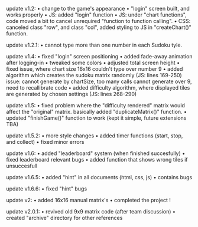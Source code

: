 update v1.2:
• change to the game's appearance
• "login" screen built, and works properly
• JS: added "login" function
• JS: under "chart functions", code moved a bit to cancel unrequired "function to function calling".
• CSS: canceled class "row", and class "col", added styling to JS in "createChart()" function.

update v1.2.1:
• cannot type more than one number in each Sudoku tyle.

update v1.4:
• fixed "login" screen positioning
• added fade-away animation after logging-in
• tweaked some colors
• adjusted total screen height
• fixed issue, where chart size 16x16 couldn't type over number 9
• added algorithm which creates the sudoku matrix randomly (JS: lines 169-250)
    issue: cannot generate by chartSize, too many calls
    cannot generate over 9, need to recallibrate code
• added difficulty algorithm, where displayed tiles are generated by chosen settings (JS: lines 268-290)

update v1.5:
• fixed problem where the "difficulty rendered" matrix would affect the "original" matrix. basically added "duplicateMatrix()" function.
• updated "finishGame()" function to work (kept it simple, future extensions TBA)

update v1.5.2:
• more style changes
• added timer functions (start, stop, and collect)
• fixed minor errors

update v1.6:
• added "leaderboard" system (when finished succesfully)
• fixed leaderboard relevant bugs
• added function that shows wrong tiles if unsuccesfull

update v1.6.5:
• added "hint" in all documents (html, css, js)
• contains bugs

update v1.6.6:
• fixed "hint" bugs

update v2:
• added 16x16 manual matrix's
• completed the project !

update v2.0.1:
• revived old 9x9 matrix code (after team discussion)
• created "archive" directory for other references